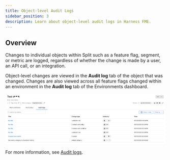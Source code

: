 ```yaml
---
title: Object-level Audit Logs
sidebar_position: 3
description: Learn about object-level audit logs in Harness FME.
---
```


## Overview

Changes to individual objects within Split such as a feature flag, segment, or metric are logged, regardless of whether the change is made by a user, an API call, or an integration.

Object-level changes are viewed in the **Audit log** tab of the object that was changed. Changes are also viewed across all feature flags changed within an environment in the **Audit log** tab of the Environments dashboard. 

![](../../static/object-log.png)

For more information, see [Audit logs](/docs/feature-management-experimentation/management-and-administration/account-settings/audit-logs/). 
